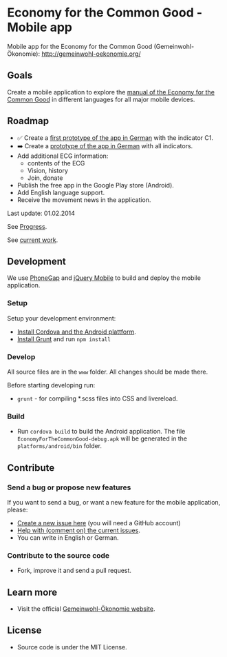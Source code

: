 Economy for the Common Good - Mobile app
==========================

Mobile app for the Economy for the Common Good (Gemeinwohl-Ökonomie): http://gemeinwohl-oekonomie.org/


## Goals

Create a mobile application to explore the
[manual of the Economy for the Common Good](http://sinnwerkstatt.github.io/gemeinwohl-oekonomie/#matrix)
in different languages for all major mobile devices.

## Roadmap

* :white_check_mark: Create a [first prototype of the app in German](https://github.com/sinnwerkstatt/economy-common-good-mobile/issues?milestone=1&page=1&state=closed) with the indicator C1.
* :arrow_right: Create a [prototype of the app in German](https://github.com/sinnwerkstatt/economy-common-good-mobile/issues?milestone=2&state=open) with all indicators.
* Add additional ECG information:
    * contents of the ECG
    * Vision, history
    * Join, donate
* Publish the free app in the Google Play store (Android).
* Add English language support.
* Receive the movement news in the application.

Last update: 01.02.2014

See [Progress](CHANGELOG.md).

See [current work](https://github.com/sinnwerkstatt/economy-common-good-mobile/issues?labels=2+-+Working&milestone=&page=1&state=open).

## Development

We use [PhoneGap](http://phonegap.com/) and [jQuery Mobile](http://jquerymobile.com/)
to build and deploy the mobile application.

### Setup

Setup your development environment:

* [Install Cordova and the Android plattform](http://docs.phonegap.com/en/3.3.0/guide_cli_index.md.html#The%20Command-Line%20Interface).
* [Install Grunt](https://github.com/sinnwerkstatt/sinnwerkstatt-web/wiki/Grunt#wiki-install) and run ``npm install``

### Develop

All source files are in the ``www`` folder. All changes should be made there.

Before starting developing run:

* ``grunt`` - for compiling *.scss files into CSS and livereload.

### Build

* Run ``cordova build`` to build the Android application. The file ``EconomyForTheCommonGood-debug.apk`` will be generated in the ``platforms/android/bin`` folder.

## Contribute

### Send a bug or propose new features
If you want to send a bug, or want a new feature for the mobile application, please:

* [Create a new issue here](https://github.com/sinnwerkstatt/economy-common-good-mobile/issues/new) (you will need a GitHub account)
* [Help with (comment on) the current issues](https://github.com/sinnwerkstatt/economy-common-good-mobile/issues/).
* You can write in English or German.

### Contribute to the source code
* Fork, improve it and send a pull request.

## Learn more
 * Visit the official [Gemeinwohl-Ökonomie website](http://www.gemeinwohl-oekonomie.de/).

## License

* Source code is under the MIT License.